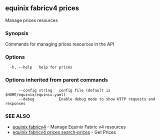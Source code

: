 ## equinix fabricv4 prices

Manage prices resources

### Synopsis

Commands for managing prices resources in the API

### Options

```
  -h, --help   help for prices
```

### Options inherited from parent commands

```
      --config string   config file (default is $HOME/equinix/equinix.yaml)
      --debug           Enable debug mode to show HTTP requests and responses
```

### SEE ALSO

* [equinix fabricv4](equinix_fabricv4.md)	 - Manage Equinix Fabric v4 resources
* [equinix fabricv4 prices search-prices](equinix_fabricv4_prices_search-prices.md)	 - Get Prices

